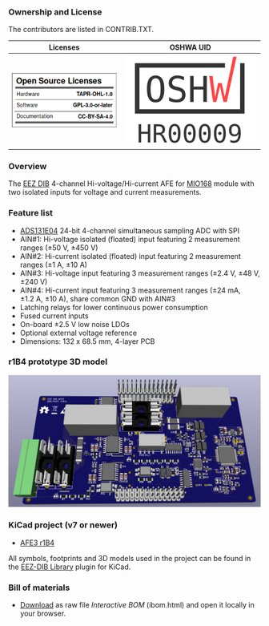 ### Ownership and License
The contributors are listed in CONTRIB.TXT.

Licenses | OSHWA UID
--|--
![osl](Images/osl.png) | [![OSHW-HR000009](Images/OSHW_UID_HR9.svg)](https://certification.oshwa.org/hr000009.html)

### Overview

The [EEZ DIB](https://github.com/eez-open/modular-psu) 4-channel Hi-voltage/Hi-current AFE for [MIO168](https://github.com/eez-open/dib-mio168) module with two isolated inputs for voltage and current measurements.

### Feature list
* [ADS131E04](https://www.ti.com/product/ADS131E04) 24-bit 4-channel simultaneous sampling ADC with SPI
* AIN#1: Hi-voltage isolated (floated) input featuring 2 measurement ranges (±50 V, ±450 V)
* AIN#2: Hi-current isolated (floated) input featuring 2 measurement ranges (±1 A, ±10 A)
* AIN#3: Hi-voltage input featuring 3 measurement ranges (±2.4 V, ±48 V, ±240 V)
* AIN#4: Hi-current input featuring 3 measurement ranges (±24 mA, ±1.2 A, ±10 A), share common GND with AIN#3
* Latching relays for lower continuous power consumption
* Fused current inputs
* On-board ±2.5 V low noise LDOs
* Optional external voltage reference
* Dimensions: 132 x 68.5 mm, 4-layer PCB


### r1B4 prototype 3D model

![prototype](Images/AFE3_prototype_r1B4.jpg)

### KiCad project (v7 or newer)

* [AFE3 r1B4](https://github.com/eez-open/dib-mio-afe3/tree/master/EDA%20files/KiCad)

All symbols, footprints and 3D models used in the project can be found in the [EEZ-DIB Library](https://github.com/eez-open/eez-kicad-libraries) plugin for KiCad.

### Bill of materials

* [Download](https://github.com/eez-open/dib-mio-afe3/tree/master/EDA%20files/KiCad/bom/ibom.html) as raw file _Interactive BOM_ (ibom.html) and open it locally in your browser.